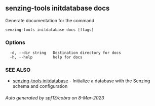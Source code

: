## senzing-tools initdatabase docs

Generate documentation for the command

```
senzing-tools initdatabase docs [flags]
```

### Options

```
  -d, --dir string   Destination directory for docs
  -h, --help         help for docs
```

### SEE ALSO

* [senzing-tools initdatabase](senzing-tools_initdatabase.md)	 - Initialize a database with the Senzing schema and configuration

###### Auto generated by spf13/cobra on 8-Mar-2023

